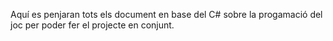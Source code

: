 Aquí es penjaran tots els document en base del C# sobre la progamació del joc per poder fer el projecte en conjunt.
 
 
